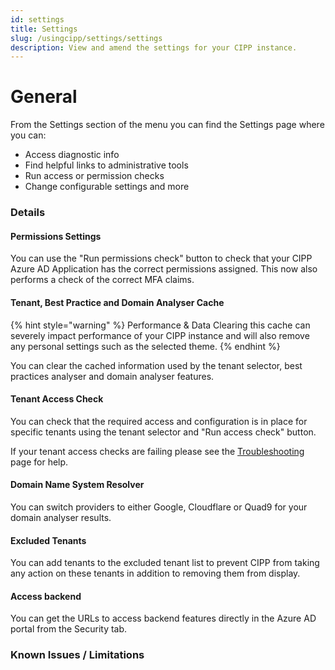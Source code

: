 ```yaml
---
id: settings
title: Settings
slug: /usingcipp/settings/settings
description: View and amend the settings for your CIPP instance.
---
```


# General

From the Settings section of the menu you can find the Settings page where you can:

* Access diagnostic info
* Find helpful links to administrative tools
* Run access or permission checks
* Change configurable settings and more

### Details

#### Permissions Settings

You can use the "Run permissions check" button to check that your CIPP Azure AD Application has the correct permissions assigned. This now also performs a check of the correct MFA claims.

#### Tenant, Best Practice and Domain Analyser Cache

{% hint style="warning" %}
Performance & Data Clearing this cache can severely impact performance of your CIPP instance and will also remove any personal settings such as the selected theme.
{% endhint %}

You can clear the cached information used by the tenant selector, best practices analyser and domain analyser features.

#### Tenant Access Check

You can check that the required access and configuration is in place for specific tenants using the tenant selector and "Run access check" button.

If your tenant access checks are failing please see the [Troubleshooting](../../../../../troubleshooting/) page for help.

#### Domain Name System Resolver

You can switch providers to either Google, Cloudflare or Quad9 for your domain analyser results.

#### Excluded Tenants

You can add tenants to the excluded tenant list to prevent CIPP from taking any action on these tenants in addition to removing them from display.

#### Access backend

You can get the URLs to access backend features directly in the Azure AD portal from the Security tab.

### Known Issues / Limitations
